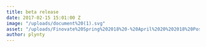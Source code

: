 ```yaml
---
title: beta release
date: 2017-02-15 15:01:00 Z
image: "/uploads/document%20(1).svg"
asset: "/uploads/Finovate%20Spring%202018%20-%20April%2020%202018%20Post.pdf"
author: plynty
---
```


